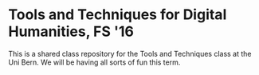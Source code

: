 Tools and Techniques for Digital Humanities, FS '16
=======

This is a shared class repository for the Tools and Techniques class
at the Uni Bern. We will be having all sorts of fun this term.
